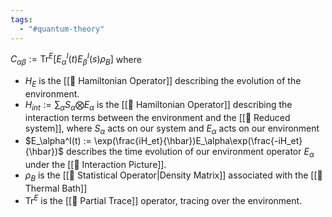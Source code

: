```yaml
---
tags:
  - "#quantum-theory"
---
```

$C_{\alpha\beta} := \mathrm{Tr}^E[E_\alpha^I(t)E_\beta^I(s)\rho_B]$ where
- $H_E$ is the [[📘 Hamiltonian Operator]] describing the evolution of the environment.
- $H_{int} := \sum_\alpha S_\alpha \bigotimes E_\alpha$ is the [[📘 Hamiltonian Operator]] describing the interaction terms between the environment and the [[📘 Reduced system]], where $S_\alpha$ acts on our system and $E_\alpha$ acts on our environment
- $E_\alpha^I(t) := \exp(\frac{iH_et}{\hbar})E_\alpha\exp(\frac{-iH_et}{\hbar})$ describes the time evolution of our environment operator $E_\alpha$ under the [[📘 Interaction Picture]].
- $\rho_B$ is the [[📘 Statistical Operator|Density Matrix]] associated with the [[📘 Thermal Bath]]
- $\mathrm{Tr}^E$ is the [[📘 Partial Trace]] operator, tracing over the environment.
